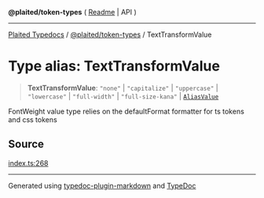 **@plaited/token-types** ( [Readme](../README.md) \| API )

***

[Plaited Typedocs](../../../modules.md) / [@plaited/token-types](../modules.md) / TextTransformValue

# Type alias: TextTransformValue

> **TextTransformValue**: `"none"` \| `"capitalize"` \| `"uppercase"` \| `"lowercase"` \| `"full-width"` \| `"full-size-kana"` \| [`AliasValue`](AliasValue.md)

FontWeight value type relies on the defaultFormat formatter for ts tokens and css tokens

## Source

[index.ts:268](https://github.com/plaited/plaited/blob/95d1a1b/libs/token-types/src/index.ts#L268)

***

Generated using [typedoc-plugin-markdown](https://www.npmjs.com/package/typedoc-plugin-markdown) and [TypeDoc](https://typedoc.org/)
